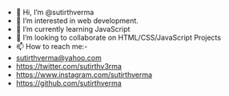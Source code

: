 - 👋 Hi, I’m @sutirthverma
- 👀 I’m interested in web development.
- 🌱 I’m currently learning JavaScript
- 💞️ I’m looking to collaborate on HTML/CSS/JavaScript Projects
- 📫 How to reach me:-
- sutirthverma@yahoo.com
-  https://twitter.com/sutirthv3rma
- https://www.instagram.com/sutirthverma
- https://github.com/sutirthverma

<!---
sutirthverma/sutirthverma is a ✨ special ✨ repository because its `README.md` (this file) appears on your GitHub profile.
You can click the Preview link to take a look at your changes.
--->
